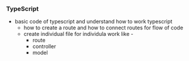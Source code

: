 ### TypeScript 
   * basic code of typescript and understand how to work typescript 
       * how to create a route and how to connect routes for flow of code 
       * create individual file for individula work like -
         * route
         * controller
         * model